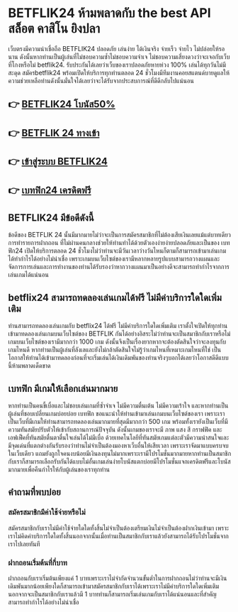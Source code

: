 
# BETFLIK24 ห้ามพลาดกับ the best API สล็อต คาสิโน ยิงปลา
เว็บตรงมีความน่าเชื่อถือ BETFLIK24 ปลอดภัย เล่นง่าย ได้เงินจริง จ่ายเร็ว จ่ายไว ไม่ปล่อยให้รอนาน ดังนั้นหากท่านเป็นผู้เล่นที่ไม่ชอบความซ้ำไม่ชอบความจำเจ ไม่ชอบความเสี่ยงดวงว่าจะเจอกับเว็บที่โกงหรือไม่ betflik24. รับประกันได้เลยว่าเว็บของเราปลอดภัยหายห่วง 100% เล่นได้ทุกวันไม่มีสะดุด สมัครbetflik24 พร้อมเปิดให้บริการทุกท่านตลอด 24 ชั่วโมงมีทีมงานคอยสแตนด์บายดูแลให้ความช่วยเหลือท่านดังนั้นมั่นใจได้เลยว่าจะได้รับจากประสบการณ์ที่ดีดีกลับไปแน่นอน

## 👉 [BETFLIK24 โบนัส50%](https://bit.ly/3Ta440r)
## 👉 [BETFLIK 24 ทางเข้า](https://bit.ly/3Ta440r)
## 👉 [เข้าสู่ระบบ BETFLIK24](https://bit.ly/3Ta440r)
## 👉 [เบทฟิก24 เครดิตฟรี](https://bit.ly/3Ta440r)

## BETFLIK24 มีข้อดีดังนี้
ข้อดีของ BETFLIK 24 นั้นมีมากมายไม่ว่าจะเป็นการสมัครสมาชิกที่ไม่ต้องเสียเงินเลยแม้แต่บาทเดียว การทำรายการฝากถอน ที่ไม่ผ่านคนกลางช่วยให้ท่านทำได้ด้วยตัวเองง่ายง่ายปลอดภัยและเป็นของ เบทฟิก24 เปิดให้บริการตลอด 24 ชั่วโมงไม่ว่าท่านจะมีวันเวลาว่างวันไหนก็ตามก็สามารถเข้ามาเล่นเกมได้ทำกำไรได้อย่างไม่น่าเชื่อ เพราะเกมบนเว็บไซต์ของเรามีหลากหลายรูปแบบสามารถวางแผนและจัดการการเล่นและการทำงานของท่านได้รับรองว่าหากวางแผนมาเป็นอย่างดีจะสามารถทำกำไรจากการเล่นเกมได้แน่นอน 

## betflix24 สามารถทดลองเล่นเกมได้ฟรี ไม่มีค่าบริการใดใดเพิ่มเติม
ท่านสามารถทดลองเล่นเกมกับ betflix24 ได้ฟรี ไม่มีค่าบริการใดใดเพิ่มเติม เราตั้งใจเปิดให้ทุกท่านเข้ามาทดลองเล่นเกมบนเว็บไซต์ของ BETFLIK กันได้อย่างอิสระไม่ว่าท่านจะเป็นสมาชิกกับเราหรือไม่ เกมบนเว็บไซต์ของเรามีมากกว่า 1000 เกม ดังนั้นจึงเป็นเรื่องยากหากจะต้องตัดสินใจว่าจะลงทุนกับเกมไหนดี หากท่านเป็นผู้เล่นที่ลังเลและยังไม่กล้าตัดสินใจไม่รู้ว่าเกมไหนที่เหมาะเกมไหนที่ใช่ เป็นโอกาสให้ท่านได้เข้ามาทดลองก่อนที่จะเริ่มเล่นได้เงินเดิมพันของท่านจริงๆบอกได้เลยว่าโอกาสดีดีแบบนี้ห้ามพลาดเด็ดขาด

## เบทฟิก มีเกมให้เลือกเล่นมากมาย
หากท่านเป็นคนขี้เบื่อและไม่ชอบเล่นเกมที่ซ้ำจำเจ ไม่มีความตื่นเต้น ไม่มีความเร้าใจ และหากท่านเป็นผู้เล่นที่ชอบเปลี่ยนเกมบ่อยบ่อย เบทฟิก ขอแนะนำให้ท่านเข้ามาเล่นเกมบนเว็บไซต์ของเรา เพราะเราเป็นเว็บที่มีเกมให้ท่านสามารถทดลองเล่นมากมายที่สุดมีมากกว่า 500 เกม พร้อมทั้งเรายังเป็นเว็บที่มีความทันสมัยปรับตัวให้เข้ากับสถานการณ์ปัจจุบัน ดังนั้นเกมของเราจะมี ภาพ แสง สี กราฟฟิค และเอฟเฟ็คที่ทันสมัยตื่นตาตื่นใจเล่นได้ไม่มีเบื่อ ด้วยเทคโนโลยีที่ทันสมัยเกมแต่ละตัวมีความน่าสนใจและมีจุดเด่นที่แตกต่างกันรับรองว่าท่านไม่จำเป็นต้องมองหาเว็บอื่นให้เสียเวลา เพราะเราจัดมาแบบครบจบในเว็บเดียว แถมยังถูกใจคนงบน้อยมีเงินลงทุนไม่มากเพราะเรามีโปรโมชั่นมากมายหากท่านเป็นสมาชิกกับเราก็สามารถเลือกรับกันได้แบบไม่อั้นเกมเล่นง่ายโบนัสแตกบ่อยมีโปรโมชั่นแจกเครดิตฟรีและโบนัสมากมายเพื่อคืนกำไรให้กับผู้เล่นของเราทุกท่าน

## คำถามที่พบบ่อย
### สมัครสมาชิกมีค่าใช้จ่ายหรือไม่
สมัครสมาชิกกับเราไม่มีค่าใช้จ่ายใดใดทั้งสิ้นไม่จำเป็นต้องเตรียมเงินไม่จำเป็นต้องฝากเงินเข้ามา เพราะเราไม่คิดค่าบริการใดใดทั้งสิ้นนอกจากนั้นเมื่อท่านเป็นสมาชิกกับเราแล้วยังสามารถได้รับโปรโมชั่นจากเราไปเลยทันที
### ฝากถอนเริ่มต้นที่กี่บาท
ฝากถอนกับเราเริ่มต้นเพียงแค่ 1 บาทเพราะเราไม่จำกัดจำนวนขั้นต่ำในการฝากถอนไม่ว่าท่านจะมีเงินเดิมพันมากน้อยเพียงใดก็สามารถเข้ามาสมัครสมาชิกกับเราได้เพราะเราไม่มีค่าบริการใดใดเพิ่มเติมนอกจากจะเป็นสมาชิกกับเราแล้วมี 1 บาทท่านก็สามารถเริ่มเล่นเกมกับเราได้แน่นอนและที่สำคัญสามารถทำกำไรได้อย่างไม่น่าเชื่อ

